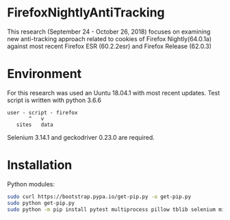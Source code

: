 # FirefoxNightlyAntiTracking
This research (September 24 - October 26, 2018) focuses on examining new anti-tracking approach related to cookies of Firefox Nightly(64.0.1a) against most recent Firefox ESR (60.2.2esr) and Firefox Release (62.0.3)

# Environment
For this research was used an Uuntu 18.04.1 with most recent updates. Test script is written with python 3.6.6

```
user - script - firefox
       ^   v                   
   sites   data                
```

Selenium 3.14.1 and geckodriver 0.23.0 are required.


# Installation




Python modules:
```bash
sudo curl https://bootstrap.pypa.io/get-pip.py -o get-pip.py
sudo python get-pip.py 
sudo python -m pip install pytest multiprocess pillow tblib selenium mini-amf bs4 publicsuffix pyvirtualdisplay tabulate plyvel boto3 pandas pyarrow s3fs psutil
```

